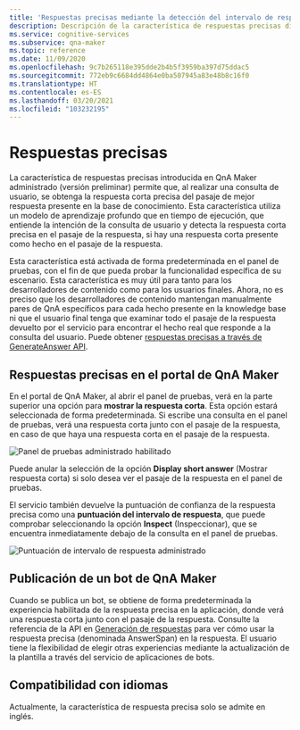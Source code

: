 ```yaml
---
title: 'Respuestas precisas mediante la detección del intervalo de respuestas: QnA Maker'
description: Descripción de la característica de respuestas precisas disponible en QnA Maker administrado.
ms.service: cognitive-services
ms.subservice: qna-maker
ms.topic: reference
ms.date: 11/09/2020
ms.openlocfilehash: 9c7b265118e395dde2b4b5f3959ba397d75ddac5
ms.sourcegitcommit: 772eb9c6684dd4864e0ba507945a83e48b8c16f0
ms.translationtype: HT
ms.contentlocale: es-ES
ms.lasthandoff: 03/20/2021
ms.locfileid: "103232195"
---
```

# <a name="precise-answering"></a>Respuestas precisas

La característica de respuestas precisas introducida en QnA Maker administrado (versión preliminar) permite que, al realizar una consulta de usuario, se obtenga la respuesta corta precisa del pasaje de mejor respuesta presente en la base de conocimiento. Esta característica utiliza un modelo de aprendizaje profundo que en tiempo de ejecución, que entiende la intención de la consulta de usuario y detecta la respuesta corta precisa en el pasaje de la respuesta, si hay una respuesta corta presente como hecho en el pasaje de la respuesta. 

Esta característica está activada de forma predeterminada en el panel de pruebas, con el fin de que pueda probar la funcionalidad específica de su escenario. Esta característica es muy útil para tanto para los desarrolladores de contenido como para los usuarios finales. Ahora, no es preciso que los desarrolladores de contenido mantengan manualmente pares de QnA específicos para cada hecho presente en la knowledge base ni que el usuario final tenga que examinar todo el pasaje de la respuesta devuelto por el servicio para encontrar el hecho real que responde a la consulta del usuario. Puede obtener [respuestas precisas a través de GenerateAnswer API](How-To/metadata-generateanswer-usage.md#get-precise-answers-with-generateanswer-api).

## <a name="precise-answering-on-qna-maker-portal"></a>Respuestas precisas en el portal de QnA Maker

En el portal de QnA Maker, al abrir el panel de pruebas, verá en la parte superior una opción para **mostrar la respuesta corta**. Esta opción estará seleccionada de forma predeterminada. Si escribe una consulta en el panel de pruebas, verá una respuesta corta junto con el pasaje de la respuesta, en caso de que haya una respuesta corta en el pasaje de la respuesta.
 
![Panel de pruebas administrado habilitado](../QnAMaker/media/conversational-context/test-pane-with-managed.png)

Puede anular la selección de la opción **Display short answer** (Mostrar respuesta corta) si solo desea ver el pasaje de la respuesta en el panel de pruebas. 

El servicio también devuelve la puntuación de confianza de la respuesta precisa como una **puntuación del intervalo de respuesta**, que puede comprobar seleccionando la opción **Inspect** (Inspeccionar), que se encuentra inmediatamente debajo de la consulta en el panel de pruebas.

![Puntuación de intervalo de respuesta administrado](../QnAMaker/media/conversational-context/managed-answer-span-score.png)

## <a name="publishing-a-qna-maker-bot"></a>Publicación de un bot de QnA Maker

Cuando se publica un bot, se obtiene de forma predeterminada la experiencia habilitada de la respuesta precisa en la aplicación, donde verá una respuesta corta junto con el pasaje de la respuesta. Consulte la referencia de la API en [Generación de respuestas](/rest/api/cognitiveservices/qnamakerv5.0-preview.1/knowledgebase/generateanswer#answerspan) para ver cómo usar la respuesta precisa (denominada AnswerSpan) en la respuesta. El usuario tiene la flexibilidad de elegir otras experiencias mediante la actualización de la plantilla a través del servicio de aplicaciones de bots. 

## <a name="language-support"></a>Compatibilidad con idiomas

Actualmente, la característica de respuesta precisa solo se admite en inglés.
